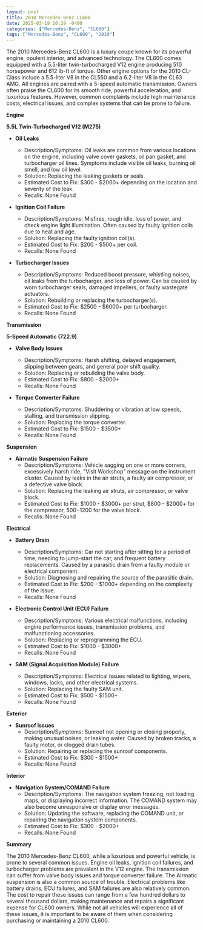 ```yaml
---
layout: post
title: 2010 Mercedes-Benz CL600
date: 2025-03-19 10:29 -0400
categories: ["Mercedes-Benz", "CL600"]
tags: ["Mercedes-Benz", "CL600", "2010"]
---
```

The 2010 Mercedes-Benz CL600 is a luxury coupe known for its powerful engine, opulent interior, and advanced technology. The CL600 comes equipped with a 5.5-liter twin-turbocharged V12 engine producing 510 horsepower and 612 lb-ft of torque. Other engine options for the 2010 CL-Class include a 5.5-liter V8 in the CL550 and a 6.2-liter V8 in the CL63 AMG. All engines are paired with a 5-speed automatic transmission. Owners often praise the CL600 for its smooth ride, powerful acceleration, and luxurious features. However, common complaints include high maintenance costs, electrical issues, and complex systems that can be prone to failure.

**Engine**

**5.5L Twin-Turbocharged V12 (M275)**

*   **Oil Leaks**
    *   Description/Symptoms: Oil leaks are common from various locations on the engine, including valve cover gaskets, oil pan gasket, and turbocharger oil lines. Symptoms include visible oil leaks, burning oil smell, and low oil level.
    *   Solution: Replacing the leaking gaskets or seals.
    *   Estimated Cost to Fix: $300 - $2000+ depending on the location and severity of the leak.
    * Recalls: None Found

*   **Ignition Coil Failure**
    *   Description/Symptoms: Misfires, rough idle, loss of power, and check engine light illumination. Often caused by faulty ignition coils due to heat and age.
    *   Solution: Replacing the faulty ignition coil(s).
    *   Estimated Cost to Fix: $200 - $500+ per coil.
    * Recalls: None Found

*   **Turbocharger Issues**
    *   Description/Symptoms: Reduced boost pressure, whistling noises, oil leaks from the turbocharger, and loss of power. Can be caused by worn turbocharger seals, damaged impellers, or faulty wastegate actuators.
    *   Solution: Rebuilding or replacing the turbocharger(s).
    *   Estimated Cost to Fix: $2500 - $6000+ per turbocharger.
    * Recalls: None Found

**Transmission**

**5-Speed Automatic (722.9)**

*   **Valve Body Issues**
    *   Description/Symptoms: Harsh shifting, delayed engagement, slipping between gears, and general poor shift quality.
    *   Solution: Replacing or rebuilding the valve body.
    *   Estimated Cost to Fix: $800 - $2000+
    * Recalls: None Found

*   **Torque Converter Failure**
    *   Description/Symptoms: Shuddering or vibration at low speeds, stalling, and transmission slipping.
    *   Solution: Replacing the torque converter.
    *   Estimated Cost to Fix: $1500 - $3500+
    * Recalls: None Found

**Suspension**

*   **Airmatic Suspension Failure**
    *   Description/Symptoms: Vehicle sagging on one or more corners, excessively harsh ride, "Visit Workshop" message on the instrument cluster. Caused by leaks in the air struts, a faulty air compressor, or a defective valve block.
    *   Solution: Replacing the leaking air struts, air compressor, or valve block.
    *   Estimated Cost to Fix: $1000 - $3000+ per strut, $800 - $2000+ for the compressor, $500-$1200 for the valve block.
    * Recalls: None Found

**Electrical**

*   **Battery Drain**
    *   Description/Symptoms: Car not starting after sitting for a period of time, needing to jump-start the car, and frequent battery replacements. Caused by a parasitic drain from a faulty module or electrical component.
    *   Solution: Diagnosing and repairing the source of the parasitic drain.
    *   Estimated Cost to Fix: $200 - $1000+ depending on the complexity of the issue.
    * Recalls: None Found

*   **Electronic Control Unit (ECU) Failure**
    *   Description/Symptoms: Various electrical malfunctions, including engine performance issues, transmission problems, and malfunctioning accessories.
    *   Solution: Replacing or reprogramming the ECU.
    *   Estimated Cost to Fix: $1000 - $3000+
    * Recalls: None Found

*   **SAM (Signal Acquisition Module) Failure**
    *   Description/Symptoms: Electrical issues related to lighting, wipers, windows, locks, and other electrical systems.
    *   Solution: Replacing the faulty SAM unit.
    *   Estimated Cost to Fix: $500 - $1500+
    * Recalls: None Found

**Exterior**

*   **Sunroof Issues**
    *   Description/Symptoms: Sunroof not opening or closing properly, making unusual noises, or leaking water. Caused by broken tracks, a faulty motor, or clogged drain tubes.
    *   Solution: Repairing or replacing the sunroof components.
    *   Estimated Cost to Fix: $300 - $1500+
    * Recalls: None Found

**Interior**

*   **Navigation System/COMAND Failure**
    *   Description/Symptoms: The navigation system freezing, not loading maps, or displaying incorrect information. The COMAND system may also become unresponsive or display error messages.
    *   Solution: Updating the software, replacing the COMAND unit, or repairing the navigation system components.
    *   Estimated Cost to Fix: $300 - $2000+
    * Recalls: None Found

**Summary**

The 2010 Mercedes-Benz CL600, while a luxurious and powerful vehicle, is prone to several common issues. Engine oil leaks, ignition coil failures, and turbocharger problems are prevalent in the V12 engine. The transmission can suffer from valve body issues and torque converter failure. The Airmatic suspension is also a common source of trouble. Electrical problems like battery drains, ECU failures, and SAM failures are also relatively common. The cost to repair these issues can range from a few hundred dollars to several thousand dollars, making maintenance and repairs a significant expense for CL600 owners. While not all vehicles will experience all of these issues, it is important to be aware of them when considering purchasing or maintaining a 2010 CL600.

